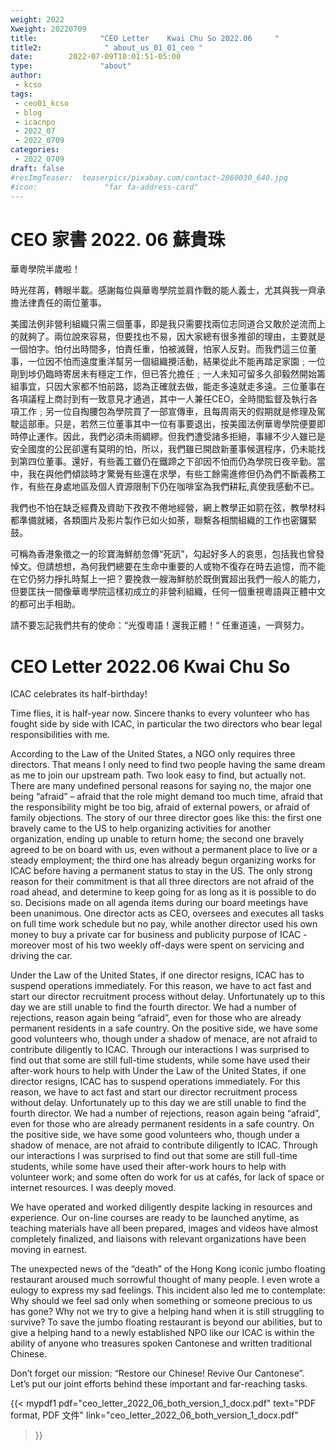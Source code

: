 ```yaml
---
weight: 2022
Xweight: 20220709
title:              "CEO Letter    Kwai Chu So 2022.06     "
title2:              " about_us_01_01_ceo "
date:        2022-07-09T10:01:51-05:00
type:               "about"
author:
 - kcso
tags:
 - ceo01_kcso
 - blog
 - icacnpo
 - 2022_07
 - 2022_0709
categories:
 - 2022_0709
draft: false
#resImgTeaser:  teaserpics/pixabay.com/contact-2860030_640.jpg
#icon:               "far fa-address-card"
---
```







# CEO 家書       2022. 06      蘇貴珠

華粵學院半歲啦！

時光荏苒，轉眼半載。感謝每位與華粵學院並肩作戰的能人義士，尤其與我一齊承擔法律責任的兩位董事。

美國法例非營利組織只需三個董事，即是我只需要找兩位志同道合又敢於逆流而上的就夠了。兩位說來容易，但要找也不易，因大家總有很多推卻的理由，主要就是一個怕字。怕付出時間多，怕責任重，怕被滅聲，怕家人反對。而我們這三位董事，一位因不怕而遠度重洋幫另一個組織攪活動，結果從此不能再踏足家園﹔一位剛到埗仍臨時寄居未有穩定工作，但已答允擔任﹔一人未知可留多久卻毅然開始籌組事宜，只因大家都不怕前路，認為正確就去做，能走多遠就走多遠。三位董事在各項議程上商討到有一致意見才通過，其中一人兼任CEO，全時間監督及執行各項工作﹔另一位自掏腰包為學院買了一部宣傳車，且每周兩天的假期就是修理及駕駛這部車。只是，若然三位董事其中一位有事要退出，按美國法例華粵學院便要即時停止運作。因此，我們必須未雨綢繆。但我們遭受諸多拒絕，事緣不少人雖已是安全國度的公民卻還有莫明的怕，所以，我們雖已開啟新董事候選程序，仍未能找到第四位董事。還好，有些義工雖仍在鐵蹄之下卻因不怕而仍為學院日夜辛勤。當中，我在與他們傾談時才驚覺有些還在求學，有些工餘需進修但仍為們不斷義務工作，有些在身處地區及個人資源限制下仍在咖啡室為我們耕耘,真使我感動不已。

我們也不怕在缺乏經費及資助下孜孜不倦地經營，網上教學正如箭在弦，教學材料都準備就緒，各類圖片及影片製作已如火如荼，聯繫各相關組織的工作也密鑼緊鼓。

可稱為香港象徵之一的珍寶海鮮舫忽傳“死訊”，勾起好多人的哀思，包括我也曾發悼文。但請想想，為何我們總要在生命中重要的人或物不復存在時去追憶，而不能在它仍努力掙扎時幫上一把？要挽救一艘海鮮舫於既倒實超出我們一般人的能力，但要匡扶一間像華粵學院這樣初成立的非營利組織，任何一個重視粵語與正體中文的都可出手相助。


請不要忘記我們共有的使命：“光復粵語！還我正體！“ 任重道遠，一齊努力。

# CEO Letter    2022.06     Kwai Chu So

ICAC celebrates its half-birthday!

Time flies, it is half-year now. Sincere thanks to every volunteer who has fought side by side with ICAC, in particular the two directors who bear legal responsibilities with me.

According to the Law of the United States, a NGO only requires three directors. That means I only need to find two people having the same dream as me to join our upstream path. Two look easy to find, but actually not. There are many undefined personal reasons for saying no, the major one being “afraid” – afraid that the role might demand too much time, afraid that the responsibility might be too big, afraid of external powers, or afraid of family objections. The story of our three director goes like this: the first one bravely came to the US to help organizing activities for another organization, ending up unable to return home; the second one bravely agreed to be on board with us, even without a permanent place to live or a steady employment; the third one has already begun organizing works for ICAC before having a permanent status to stay in the US. The only strong reason for their commitment is that all three directors are not afraid of the road ahead, and determine to keep going for as long as it is possible to do so. Decisions made on all agenda items during our board meetings have been unanimous. One director acts as CEO, oversees and executes all tasks on full time work schedule but no pay, while another director used his own money to buy a private car for business and publicity purpose of ICAC - moreover most of his two weekly off-days were spent on servicing and driving the car. 

Under the Law of the United States, if one director resigns, ICAC has to suspend operations immediately. For this reason, we have to act fast and start our director recruitment process without delay. Unfortunately up to this day we are still unable to find the fourth director. We had a number of rejections, reason again being “afraid”, even for those who are already permanent residents in a safe country. On the positive side, we have some good volunteers who, though under a shadow of menace, are not afraid to contribute diligently to ICAC. Through our interactions I was surprised to find out that some are still full-time students, while some have used their after-work hours to help with Under the Law of the United States, if one director resigns, ICAC has to suspend operations immediately. For this reason, we have to act fast and start our director recruitment process without delay. Unfortunately up to this day we are still unable to find the fourth director. We had a number of rejections, reason again being “afraid”, even for those who are already permanent residents in a safe country. On the positive side, we have some good volunteers who, though under a shadow of menace, are not afraid to contribute diligently to ICAC. Through our interactions I was surprised to find out that some are still full-time students, while some have used their after-work hours to help with volunteer work; and some often do work for us at cafés, for lack of space or internet resources. I was deeply moved. 

We have operated and worked diligently despite lacking in resources and experience. Our on-line courses are ready to be launched anytime, as teaching materials have all been prepared, images and videos have almost completely finalized, and liaisons with relevant organizations have been moving in earnest.

The unexpected news of the “death” of the Hong Kong iconic jumbo floating restaurant aroused much sorrowful thought of many people. I even wrote a eulogy to express my sad feelings. This incident also led me to contemplate: Why should we feel sad only when something or someone precious to us has gone? Why not we try to give a helping hand when it is still struggling to survive? To save the jumbo floating restaurant is beyond our abilities, but to give a helping hand to a newly established NPO like our ICAC is within the ability of anyone who treasures spoken Cantonese and written traditional Chinese.

Don’t forget our mission: “Restore our Chinese! Revive Our Cantonese”. Let’s put our joint efforts behind these important and far-reaching tasks.
















{{< mypdf1 pdf="ceo_letter_2022_06_both_version_1_docx.pdf"
text="PDF format, PDF 文件"
link="ceo_letter_2022_06_both_version_1_docx.pdf"
>}}

